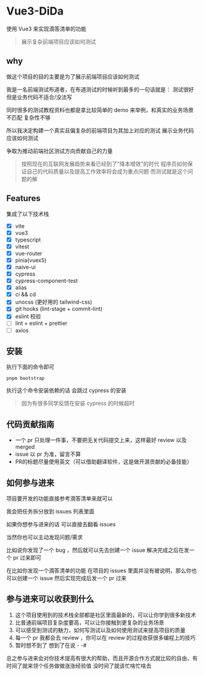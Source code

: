 # Vue3-DiDa

使用 Vue3 来实现滴答清单的功能

> 展示复杂前端项目应该如何测试

## why

做这个项目的目的主要是为了展示前端项目应该如何测试

我是一名前端测试布道者，在布道测试的时候听到最多的一句话就是： 测试很好 但是业务代码不适合/没法写

同时很多的测试教程资料也都是拿比较简单的 demo 来举例，和真实的业务场景不匹配 复杂性不够

所以我决定构建一个真实且偏复杂的前端项目为其加上对应的测试 展示业务代码应该如何测试

争取为推动前端社区测试方向贡献自己的力量

> 按照现在的互联网发展趋势来看已经到了"降本增效"的时代
程序员如何保证自己的代码质量以及提高工作效率将会成为重点问题
而测试就是这个问题的解

## Features

集成了以下技术栈

- [x] vite
- [x] vue3
- [x] typescript
- [x] vitest
- [x] vue-router
- [x] pinia(vuex5)
- [x] naive-ui
- [x] cypress
- [x] cypress-component-test
- [x] alias
- [x] ci && cd
- [x] unocss (更好用的 tailwind-css)
- [x] git hooks (lint-stage + commit-lint)
- [x] eslint 校验
- [ ] lint + eslint + prettier
- [ ] axios

## 安装
执行下面的命令即可
```
pnpm bootstrap
```

执行这个命令安装依赖的话 会跳过 cypress 的安装
> 因为有很多同学反馈在安装 cypress 的时候超时

## 代码贡献指南
- 一个 pr 只处理一件事，不要把无关代码提交上来，这样最好 review 以及 merged
- issue 以 pr 为准，留言不算
- PR的标题尽量使用英文（可以借助翻译软件，这是做开源贡献的必备技能）

## 如何参与进来

项目要开发的功能直接参考滴答清单来就可以

我会把任务拆分放到 issues 列表里面

如果你想参与进来的话 可以直接去翻看 issues

当然你也可以主动发现问题/需求

比如说你发现了一个 bug ，然后就可以先去创建一个 issue 解决完成之后在发一个 pr 过来即可

在比如你发现一个滴答清单的功能 在项目的 issues 里面并没有被说明，那么你也可以创建一个 issue 然后实现完成后发一个 pr 过来

## 参与进来可以收获到什么

1. 这个项目使用到的技术栈全部都是社区里面最新的，可以让你学到很多新技术
2. 比普通前端项目复杂度要高，可以让你接触到更复杂的业务场景
3. 可以感受到测试的魅力，如何写测试以及如何使用测试来提高项目的质量
4. 每一个 pr 我都会去 review ，你可以在 review 的过程收获很多编程上的技巧
5. 暂时想不到了  想到了在说 - -#  

总之参与进来会对你技术提高有很大的帮助，而且开源合作方式就比较的自由，有时间了就来领个任务做做涨涨经验值 没时间了就该忙啥忙啥去


